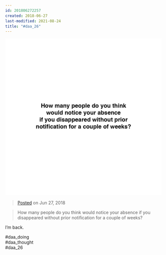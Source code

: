 ```yaml
---
id: 201806272257
created: 2018-06-27
last-modified: 2021-08-24
title: "#daa_26"
---
```

![](../assets/201806272257.jpg)

>[Posted](202106221357) on Jun 27, 2018

>How many people do you think would notice your absence if you disappeared without prior notification for a couple of weeks?

I’m back.

#daa_doing  
#daa_thought  
#daa_26